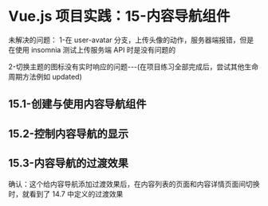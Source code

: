 # Vue.js 项目实践：15-内容导航组件

未解决的问题：
1-在 user-avatar 分支，上传头像的动作，服务器端报错，但是在使用 insomnia 测试上传服务端 API 时是没有问题的

2-切换主题的图标没有实时响应的问题---(在项目练习全部完成后，尝试其他生命周期方法例如 updated)

## 15.1-创建与使用内容导航组件

## 15.2-控制内容导航的显示

## 15.3-内容导航的过渡效果

确认：这个给内容导航添加过渡效果后，在内容列表的页面和内容详情页面间切换时，就看到了 14.7 中定义的过渡效果
